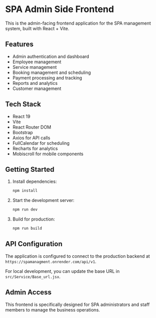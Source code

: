 # SPA Admin Side Frontend

This is the admin-facing frontend application for the SPA management system, built with React + Vite.

## Features

- Admin authentication and dashboard
- Employee management
- Service management
- Booking management and scheduling
- Payment processing and tracking
- Reports and analytics
- Customer management

## Tech Stack

- React 19
- Vite
- React Router DOM
- Bootstrap
- Axios for API calls
- FullCalendar for scheduling
- Recharts for analytics
- Mobiscroll for mobile components

## Getting Started

1. Install dependencies:
   ```bash
   npm install
   ```

2. Start the development server:
   ```bash
   npm run dev
   ```

3. Build for production:
   ```bash
   npm run build
   ```

## API Configuration

The application is configured to connect to the production backend at `https://spamanagment.onrender.com/api/v1`.

For local development, you can update the base URL in `src/Service/Base_url.jsx`.

## Admin Access

This frontend is specifically designed for SPA administrators and staff members to manage the business operations.
